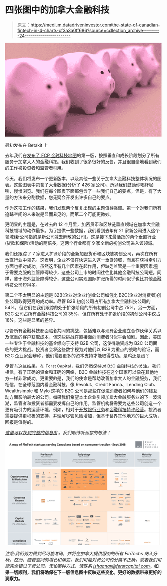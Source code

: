 # 四张图中的加拿大金融科技

> 原文：<https://medium.datadriveninvestor.com/the-state-of-canadian-fintech-in-4-charts-cf3a3a0ff686?source=collection_archive---------24----------------------->

![](img/b680eebe2af1b5ad6df9b37bfb43a96c.png)

[最初发布在 Betakit 上](https://betakit.com/the-state-of-canadian-fintech-in-four-charts/)

去年我们在[发布了 FCP 金融科技地图](https://betakit.com/fintechs-serving-canadians-which-verticals-are-thriving/)的第一版，按照垂直和成长阶段划分了所有服务于加拿大人的金融科技。我们收到了很多很好的反馈，并且很自豪地看到我们的工作被投资者和监管者引用。

今天，我们将发布一个更新版本，以及其他一些关于加拿大金融科技整体状况的图表。这些图表中包含了大量数据(分析了 426 家公司)，所以我们鼓励你喝杯咖啡，慢慢浏览。我们在每个图表下面都包含了一些我们自己的要点，但是，有了大量的方法来分割数据，您无疑会开发出许多自己的要点。

作为这项工作的结果，我们发现两个反复出现的主题值得强调。第一个对我们所有追踪空间的人来说是显而易见的，而第二个可能更微妙。

更明显的主题是，在过去的 12 个月里，加密货币和区块链垂直领域在加拿大金融科技领域的动作最多。为了提供一些数据，我们看到去年有 21 家新公司进入这个领域(新公司指的是新公司减去解散的公司)。这是接下来最活跃的两个垂直行业(贷款和保险)活动的两倍多，这两个行业都有 9 家全新的初创公司进入该领域。

我们还跟踪了 7 家进入扩张阶段的全新加密货币和区块链初创公司，再次在所有垂直行业中领先。这表明，企业不仅在快速进入这一垂直领域，而且在获得牵引力方面也相对成功。虽然这里有几个因素在起作用，但缺乏监管是一个重要因素:鉴于需要克服的监管障碍较少，这些公司上市的时间往往比其他金融科技公司短。同样，鉴于海外监管障碍较少，这些公司实现国际扩张所需的时间似乎也比其他金融科技公司短得多。

第二个不太明显的主题是 B2B(企业对企业)创业公司如何比 B2C(企业对消费者)创业公司取得更高的成功率。尽管 B2B 初创公司占所有加拿大金融科技公司的 54%，但它们在我们跟踪的处于扩张阶段的所有初创公司中占 75%。另一方面，B2C 公司占所有金融科技公司的 35%，但在所有处于扩张阶段的初创公司中仅占 18%。这些是显著的差异。

尽管所有金融科技都面临着共同的挑战，包括难以与现有企业建立合作伙伴关系以及沉重的客户获取成本，但这些挑战在直接面向消费者时似乎会加剧。因此，美国一些专注于金融科技的基金倾向于支持 B2B 公司，这使得融资成为 B2C 公司面临的更大挑战。投资者会将这些数字视为对他们以 B2B 为重点的战略的验证，而 B2C 企业家会辩称，他们需要更多的资本支持才能取得成功。是鸡还是蛋？

尽管有这些结果，在 Ferst Capital，我们仍然保持对 B2C 金融科技的关注。我们相信，有了正确的资金和正确的网络，B2C 金融科技在这个国家可以像在其他地方一样非常成功。更重要的是，我们的使命是帮助改善加拿大人的金融服务，我们相信，在全球范围内看金融科技，像 Revolut、Credit Karma、Lending Club、Wealthsimple 和 Mylo 这样的 B2C 公司是那些在促进消费者如何与他们的钱互动方面影响最大的公司。如果我们希望本土企业引领加拿大金融服务业的下一波浪潮，监管者和投资者都需要发挥自己的作用。监管机构将需要为这些公司创造一个更有吸引力的运营环境，例如，相对于[开放银行业务](https://thefinancialbrand.com/69265/open-banking-psd2-cx-fintech-design-ux/)和[金融科技特许经营](https://www.occ.gov/news-issuances/news-releases/2018/nr-occ-2018-74.html)。投资者需要提供更积极的支持，并理解尽管风险增加，但基于世界其他地方的巨大成功，回报是值得的。

[*这里可以找到完整的信息图*](https://drive.google.com/open?id=1WH7NjO2pGY6NRCqb_-eJQMTfQi1014U2) *。我们期待听到您的想法！*

![](img/d7ae8d83e8fe6c382f3fb418ec3c0daf.png)

*注意:我们努力做到尽可能准确，并将在加拿大提供服务的所有 FinTechs 纳入分析。然而，随着空间的增长和演变，我们可能对贵公司的分类不正确，或者我们可能完全错过了贵公司。无论哪种方式，请联系 jshaanan@ferstcapital.com*[](http://mailto:jshaanan@ferstcapital.com/)**，如果一切顺利，我们将确保在下一版信息图中反映这些变化。更好的数据带来更好的洞察力。**